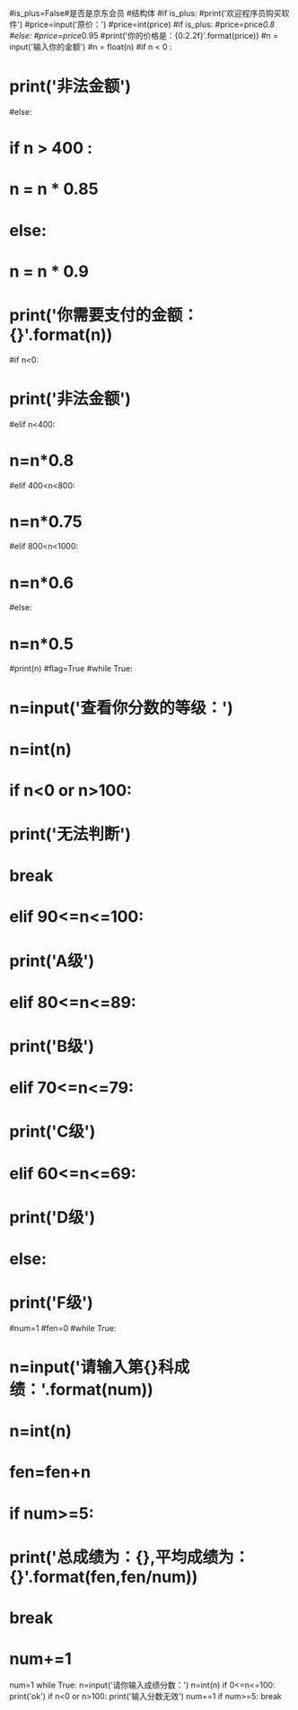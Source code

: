 #is_plus=False#是否是京东会员
#结构体
#if is_plus:
    #print('欢迎程序员购买软件')
#price=input('原价：')
#price=int(price)
#if is_plus:
    #price=price*0.8
#else:
    #price=price*0.95
#print('你的价格是：{0:2.2f}'.format(price))
#n = input('输入你的金额')
#n = float(n)
#if n < 0 :
#   print('非法金额')
#else:
#   if n > 400 :
#       n = n * 0.85
#   else:
#       n = n * 0.9
#    print('你需要支付的金额：{}'.format(n))
#if n<0:
#    print('非法金额')
#elif n<400:
#    n=n*0.8

#elif 400<n<800:
#    n=n*0.75

#elif 800<n<1000:
#    n=n*0.6

#else:
#    n=n*0.5
#print(n)
#flag=True
#while True:
#    n=input('查看你分数的等级：')
#    n=int(n)
#    if n<0 or n>100:
#        print('无法判断')
#        break
#    elif 90<=n<=100:
#        print('A级')
#    elif 80<=n<=89:
#        print('B级')
#    elif 70<=n<=79:
#        print('C级')
#    elif 60<=n<=69:
#        print('D级')
#    else:
#        print('F级')
#num=1
#fen=0
#while True:
#    n=input('请输入第{}科成绩：'.format(num))
#    n=int(n)
#    fen=fen+n
#    if num>=5:
#        print('总成绩为：{},平均成绩为：{}'.format(fen,fen/num))
#        break
#    num+=1
num=1
while True:
    n=input('请你输入成绩分数：')
    n=int(n)
    if  0<=n<=100:
        print('ok')
    if n<0 or n>100:
        print('输入分数无效')
        num+=1
    if num>=5:
        break